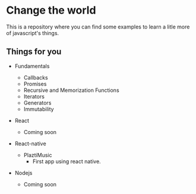 # Change the world
This is a repository where you can find some examples to learn a litle more of javascript's things.

## Things for you

- Fundamentals
    * Callbacks
    * Promises
    * Recursive and Memorization Functions
    * Iterators
    * Generators
    * Immutability


- React
    - Coming soon
- React-native
    - PlaztiMusic
        - First app using react native.
- Nodejs
    - Coming soon